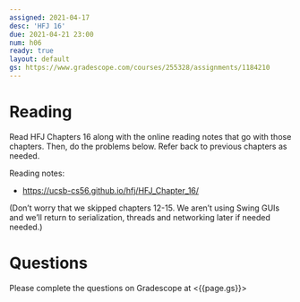 ```yaml
---
assigned: 2021-04-17
desc: 'HFJ 16'
due: 2021-04-21 23:00
num: h06
ready: true
layout: default
gs: https://www.gradescope.com/courses/255328/assignments/1184210
---
```


# Reading

Read HFJ Chapters 16 along with the online reading notes that go with those chapters.
Then, do the problems below. Refer back to previous chapters as needed.

Reading notes: 
* https://ucsb-cs56.github.io/hfj/HFJ_Chapter_16/

(Don’t worry that we skipped chapters 12-15. We aren’t using Swing GUIs and we’ll return to serialization, threads and networking later if needed needed.)

# Questions

Please complete the questions on Gradescope at <{{page.gs}}>
